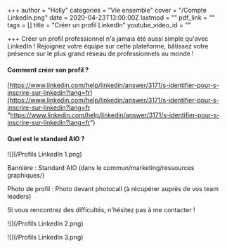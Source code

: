 +++
author = "Holly"
categories = "Vie ensemble"
cover = "/Compte LinkedIn.png"
date = 2020-04-23T13:00:00Z
lastmod = ""
pdf_link = ""
tags = []
title = "Créer un profil LinkedIn"
youtube_video_id = ""

+++
Créer un profil professionnel n'a jamais été aussi simple qu'avec LinkedIn ! Rejoignez votre équipe sur cette plateforme, bâtissez votre présence sur le plus grand réseau de professionnels au monde !

#### Comment créer son profil ?

[https://www.linkedin.com/help/linkedin/answer/3171/s-identifier-pour-s-inscrire-sur-linkedin?lang=fr](https://www.linkedin.com/help/linkedin/answer/3171/s-identifier-pour-s-inscrire-sur-linkedin?lang=fr "https://www.linkedin.com/help/linkedin/answer/3171/s-identifier-pour-s-inscrire-sur-linkedin?lang=fr")

#### Quel est le standard AIO ?

![](/Profils LinkedIn 1.png)

Bannière : Standard AIO (dans le commun/marketing/ressources graphiques/)

Photo de profil : Photo devant photocall (à récupérer auprès de vos team leaders)

Si vous rencontrez des difficultés, n'hésitez pas à me contacter !

![](/Profils LinkedIn 2.png)

![](/Profils LinkedIn 3.png)